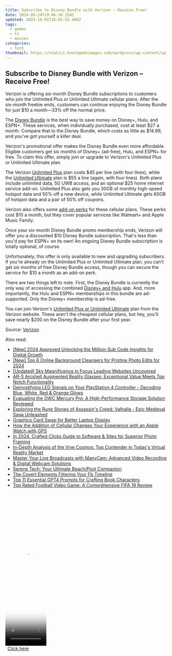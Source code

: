 ```yaml
---
title: Subscribe to Disney Bundle with Verizon – Receive Free!
date: 2024-09-24T19:46:10.254Z
updated: 2024-10-01T16:02:53.496Z
tags:
  - games
  - tv
  - movies
categories:
  - tech
thumbnail: https://static1.howtogeekimages.com/wordpress/wp-content/uploads/2024/04/52797879424_e0b164fe3f_o.jpg
---
```


## Subscribe to Disney Bundle with Verizon – Receive Free!

Verizon is offering six-month Disney Bundle subscriptions to customers who join the Unlimited Plus or Unlimited Ultimate cellular plans. After the six-month freebie ends, customers can continue enjoying the Disney Bundle for just $10 a month—33% off the normal price.

 The [Disney Bundle](https://disneyplus.bn5x.net/c/156932/564546/9358?subId1=UUhtgUeUpU2002748&subId2=ehtg&u=https%3A%2F%2Fwww.disneyplus.com%2Fwelcome%2Fdisney-hulu-espn-bundle) is the best way to save money on Disney+, Hulu, and ESPN+. These services, when individually purchased, cost at least $27 a month. Compare that to the Disney Bundle, which costs as little as $14.99, and you've got yourself a killer deal.

 Verizon's promotional offer makes the Disney Bundle even more affordable. Eligible customers get six months of Disney+ (ad-free), Hulu, and ESPN+ for free. To claim this offer, simply join or upgrade to Verizon's Unlimited Plus or Unlimited Ultimate plan.

 The Verizon [Unlimited Plus](https://www.anrdoezrs.net/links/3607085/type/dlg/sid/UUhtgUeUpU2002748/https://www.verizon.com/plans/unlimited/) plan costs $45 per line (with four lines), while the [Unlimited Ultimate](https://www.anrdoezrs.net/links/3607085/type/dlg/sid/UUhtgUeUpU2002748/https://www.verizon.com/plans/unlimited/) plan is $55 a line (again, with four lines). Both plans include unlimited data, 5G UWB access, and an optional $25 home internet service add-on. Unlimited Plus also gets you 30GB of monthly high-speed hotspot data and 50% off a new device, while Unlimited Ultimate gets 60GB of hotspot data and a pair of 50% off coupons.

 Verizon also offers some [add-on perks](https://www.anrdoezrs.net/links/3607085/type/dlg/sid/UUhtgUeUpU2002748/https://www.verizon.com/support/unlimited-ultimate-faqs/#perks) for these cellular plans. These perks cost $10 a month, but they cover popular services like Walmart+ and Apple Music Family.

 Once your six-month Disney Bundle promo membership ends, Verizon will offer you a discounted $10 Disney Bundle subscription. That's less than you'd pay for ESPN+ on its own! An ongoing Disney Bundle subscription is totally optional, of course.

 Unfortunately, this offer is only available to new and upgrading subscribers. If you're already on the Unlimited Plus or Unlimited Ultimate plan, you can't get six months of free Disney Bundle access, though you can secure the service for $10 a month as an add-on perk.

 There are two things left to note. First, the Disney Bundle is currently the only way of accessing the combined [Disney+ and Hulu](https://extra-guidance.techidaily.com/updated-magnify-marvel-the-ultimate-10-camera-lens-guide/) app. And, more importantly, the Hulu and ESPN+ memberships in this bundle are ad-supported. Only the Disney+ membership is ad-free.

 You can join Verizon's [Unlimited Plus or Unlimited Ultimate](https://www.anrdoezrs.net/links/3607085/type/dlg/sid/UUhtgUeUpU2002748/https://www.verizon.com/plans/unlimited/) plan from the Verizon website. These aren't the cheapest cellular plans, but hey, you'll save nearly $200 on the Disney Bundle after your first year.

 Source: [Verizon](https://www.anrdoezrs.net/links/3607085/type/dlg/sid/UUhtgUeUpU2002748/https://www.verizon.com/about/news/verizons-newest-exclusive-streaming-deal-offers-six-months-disney-bundle-us)

<ins class="adsbygoogle"
     style="display:block"
     data-ad-format="autorelaxed"
     data-ad-client="ca-pub-7571918770474297"
     data-ad-slot="1223367746"></ins>

<ins class="adsbygoogle"
     style="display:block"
     data-ad-client="ca-pub-7571918770474297"
     data-ad-slot="8358498916"
     data-ad-format="auto"
     data-full-width-responsive="true"></ins>

<span class="atpl-alsoreadstyle">Also read:</span>
<div><ul>
<li><a href="https://youtube-web.techidaily.com/024-approved-unlocking-the-million-sub-code-insights-for-digital-growth/"><u>[New] 2024 Approved Unlocking the Million-Sub Code Insights for Digital Growth</u></a></li>
<li><a href="https://article-tips.techidaily.com/new-top-6-online-background-cleansers-for-pristine-photo-edits-for-2024/"><u>[New] Top 6 Online Background Cleansers for Pristine Photo Edits for 2024</u></a></li>
<li><a href="https://extra-guidance.techidaily.com/updated-sky-magnificence-in-focus-leading-websites-uncovered/"><u>[Updated] Sky Magnificence in Focus Leading Websites Uncovered</u></a></li>
<li><a href="https://buynow-tips.techidaily.com/ar-5-arcshell-augmented-reality-glasses-exceptional-value-meets-top-notch-functionality/"><u>AR-5 Arcshell Augmented Reality Glasses: Exceptional Value Meets Top Notch Functionality</u></a></li>
<li><a href="https://tech-recovery.techidaily.com/demystifying-led-signals-on-your-playstation-4-controller-decoding-blue-white-red-and-orange-glows/"><u>Demystifying LED Signals on Your PlayStation 4 Controller - Decoding Blue, White, Red & Orange Glows</u></a></li>
<li><a href="https://buynow-tips.techidaily.com/evaluating-the-owc-mercury-pro-a-high-performance-storage-solution-reviewed/"><u>Evaluating the OWC Mercury Pro: A High-Performance Storage Solution Reviewed</u></a></li>
<li><a href="https://buynow-reviews.techidaily.com/exploring-the-rune-stones-of-assassins-creed-valhalla-epic-medieval-saga-unleashed/"><u>Exploring the Rune Stones of Assassin's Creed: Valhalla - Epic Medieval Saga Unleashed</u></a></li>
<li><a href="https://buynow-tips.techidaily.com/graphics-card-swap-for-better-laptop-display/"><u>Graphics Card Swap for Better Laptop Display</u></a></li>
<li><a href="https://buynow-tips.techidaily.com/how-the-addition-of-cellular-changes-your-experience-with-an-apple-watch-with-gps/"><u>How the Addition of Cellular Changes Your Experience with an Apple Watch with GPS</u></a></li>
<li><a href="https://extra-information.techidaily.com/in-2024-crafted-clicks-guide-to-software-and-sites-for-superior-photo-framing/"><u>In 2024, Crafted Clicks Guide to Software & Sites for Superior Photo Framing</u></a></li>
<li><a href="https://buynow-tips.techidaily.com/in-depth-analysis-of-the-vive-cosmos-top-contender-in-todays-virtual-reality-market/"><u>In-Depth Analysis of the Vive Cosmos: Top Contender in Today's Virtual Reality Market</u></a></li>
<li><a href="https://techtrends.techidaily.com/master-your-live-broadcasts-with-manycam-advanced-video-recording-and-digital-webcam-solutions/"><u>Master Your Live Broadcasts with ManyCam: Advanced Video Recording & Digital Webcam Solutions</u></a></li>
<li><a href="https://buynow-tips.techidaily.com/serene-tech-your-ultimate-beachpool-companion/"><u>Serene Tech: Your Ultimate Beach/Pool Companion</u></a></li>
<li><a href="https://facebook.techidaily.com/the-covert-elements-filtering-your-fb-timeline/"><u>The Covert Elements Filtering Your Fb Timeline</u></a></li>
<li><a href="https://tech-hub.techidaily.com/top-11-essential-gpt4-prompts-for-crafting-book-characters/"><u>Top 11 Essential GPT4 Prompts for Crafting Book Characters</u></a></li>
<li><a href="https://buynow-tips.techidaily.com/top-rated-football-video-game-a-comprehensive-fifa-19-review/"><u>Top Rated Football Video Game: A Comprehensive FIFA 19 Review</u></a></li>
</ul></div>

<!-- affiliate ads begin -->
<span id="1977020">
					<video width="128" height="480" style="cursor:pointer"
           poster="//a.impactradius-go.com/display-clicktoplayimage/1977020.png"
           onclick="if(!this.playClicked){this.play();this.setAttribute('controls',true);this.playClicked=true;}">
	   <source src="//a.impactradius-go.com/display-ad/22993-1977020">
	   <img src="//a.impactradius-go.com/display-clicktoplayimage/1977020.png" style="border: none; height: 100%; width: 100%; object-fit: contain">
	</video>
	<div style="width:80px;text-align:center"><a href="javascript:window.open(decodeURIComponent('https%3A%2F%2Fhomestyler.sjv.io%2Fc%2F5597632%2F1977020%2F22993'), '_blank');void(0);">Click here</a></div>
</span>
<img height="0" width="0" src="https://imp.pxf.io/i/5597632/1977020/22993" style="position:absolute;visibility:hidden;" border="0" />
<!-- affiliate ads end -->

